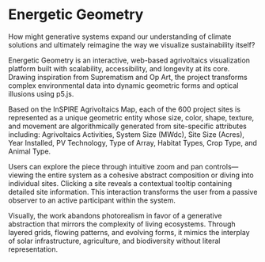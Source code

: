# Energetic Geometry

How might generative systems expand our understanding of climate solutions and ultimately reimagine the way we visualize sustainability itself?

Energetic Geometry is an interactive, web-based agrivoltaics visualization platform built with scalability, accessibility, and longevity at its core. Drawing inspiration from Suprematism and Op Art, the project transforms complex environmental data into dynamic geometric forms and optical illusions using p5.js.

Based on the InSPIRE Agrivoltaics Map, each of the 600 project sites is represented as a unique geometric entity whose size, color, shape, texture, and movement are algorithmically generated from site-specific attributes including: Agrivoltaics Activities, System Size (MWdc), Site Size (Acres), Year Installed, PV Technology, Type of Array, Habitat Types, Crop Type, and Animal Type.

Users can explore the piece through intuitive zoom and pan controls—viewing the entire system as a cohesive abstract composition or diving into individual sites. Clicking a site reveals a contextual tooltip containing detailed site information. This interaction transforms the user from a passive observer to an active participant within the system.

Visually, the work abandons photorealism in favor of a generative abstraction that mirrors the complexity of living ecosystems. Through layered grids, flowing patterns, and evolving forms, it mimics the interplay of solar infrastructure, agriculture, and biodiversity without literal representation.

